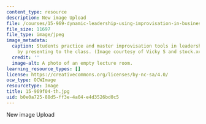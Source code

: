 ```yaml
---
content_type: resource
description: New image Upload
file: /courses/15-969-dynamic-leadership-using-improvisation-in-business-fall-2004/b0e0a72588d5ff3e4a04e4d3526bd0c5_15-969f04-th.jpg
file_size: 11697
file_type: image/jpeg
image_metadata:
  caption: Students practice and master improvisation tools in leadership learning
    by presenting to the class. (Image courtesy of Vicky S and stock.xchng.)
  credit: ''
  image-alt: A photo of an empty lecture room.
learning_resource_types: []
license: https://creativecommons.org/licenses/by-nc-sa/4.0/
ocw_type: OCWImage
resourcetype: Image
title: 15-969f04-th.jpg
uid: b0e0a725-88d5-ff3e-4a04-e4d3526bd0c5
---
```

New image Upload